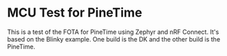 # MCU Test for PineTime

This is a test of the FOTA for PineTime using Zephyr and nRF Connect. It's based on the Blinky example. One build is the DK and the other build is the PineTime.